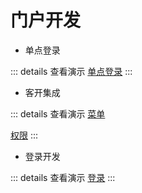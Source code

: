 # 门户开发

- 单点登录

::: details 查看演示
[单点登录](/images/erp/portal/portal1.gif)
:::

- 客开集成

::: details 查看演示
[菜单](/images/erp/portal/portal2.png)

[权限](/images/erp/portal/portal2auth.png)
:::

- 登录开发

::: details 查看演示
[登录](/images/erp/portal/portal3.gif)
:::
